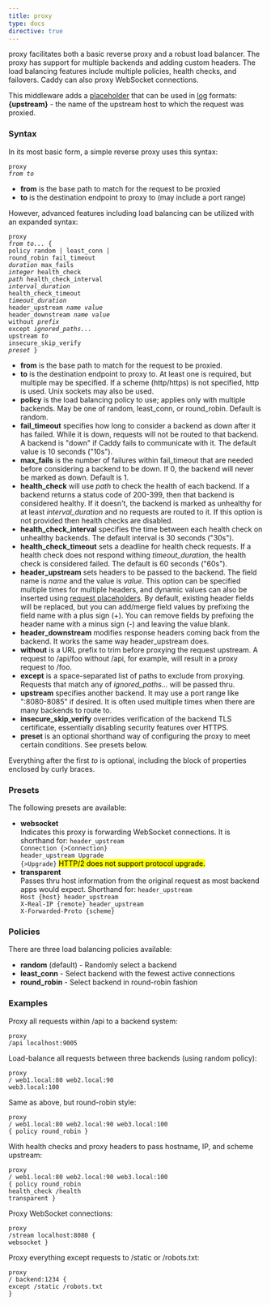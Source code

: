 ```yaml
---
title: proxy
type: docs
directive: true
---
```


proxy facilitates both a basic reverse proxy and a robust load balancer. The proxy has support for multiple backends and adding custom headers. The load balancing features include multiple policies, health checks, and failovers. Caddy can also proxy WebSocket connections.

This middleware adds a [placeholder](/docs/placeholders) that can be used in [log](/docs/log) formats: **{upstream}** - the name of the upstream host to which the request was proxied.

### Syntax

In its most basic form, a simple reverse proxy uses this syntax:

<code class="block"><span class="hl-directive">proxy</span> <span class="hl-arg"><i>from to</i></span></code>

*   **from** is the base path to match for the request to be proxied
*   **to** is the destination endpoint to proxy to (may include a port range)

However, advanced features including load balancing can be utilized with an expanded syntax:

<code class="block"><span class="hl-directive">proxy</span> <span class="hl-arg"><i>from to...</i></span> {
	<span class="hl-subdirective">policy</span> random | least_conn | round_robin
	<span class="hl-subdirective">fail_timeout</span> <i>duration</i>
	<span class="hl-subdirective">max_fails</span> <i>integer</i>
	<span class="hl-subdirective">health_check</span> <i>path</i>
	<span class="hl-subdirective">health_check_interval</span> <i>interval_duration</i>
	<span class="hl-subdirective">health_check_timeout</span> <i>timeout_duration</i>
	<span class="hl-subdirective">header_upstream</span> <i>name value</i>
	<span class="hl-subdirective">header_downstream</span> <i>name value</i>
	<span class="hl-subdirective">without</span> <i>prefix</i>
	<span class="hl-subdirective">except</span> <i>ignored_paths...</i>
	<span class="hl-subdirective">upstream</span> <i>to</i>
	<span class="hl-subdirective">insecure_skip_verify</span>
	<span class="hl-subdirective"><i>preset</i></span>
}</code>

*   **from** is the base path to match for the request to be proxied.
*   **to** is the destination endpoint to proxy to. At least one is required, but multiple may be specified. If a scheme (http/https) is not specified, http is used. Unix sockets may also be used.
*   **policy** is the load balancing policy to use; applies only with multiple backends. May be one of random, least_conn, or round_robin. Default is random.
*   **fail_timeout** specifies how long to consider a backend as down after it has failed. While it is down, requests will not be routed to that backend. A backend is "down" if Caddy fails to communicate with it. The default value is 10 seconds ("10s").
*   **max_fails** is the number of failures within fail_timeout that are needed before considering a backend to be down. If 0, the backend will never be marked as down. Default is 1.
*   **health_check** will use _path_ to check the health of each backend. If a backend returns a status code of 200-399, then that backend is considered healthy. If it doesn't, the backend is marked as unhealthy for at least _interval_duration_ and no requests are routed to it. If this option is not provided then health checks are disabled.
*   **health_check_interval** specifies the time between each health check on unhealthy backends. The default interval is 30 seconds ("30s").
*   **health_check_timeout** sets a deadline for health check requests. If a health check does not respond withing _timeout_duration_, the health check is considered failed. The default is 60 seconds ("60s").
*   **header_upstream** sets headers to be passed to the backend. The field name is _name_ and the value is _value_. This option can be specified multiple times for multiple headers, and dynamic values can also be inserted using [request placeholders](/docs/placeholders). By default, existing header fields will be replaced, but you can add/merge field values by prefixing the field name with a plus sign (+). You can remove fields by prefixing the header name with a minus sign (-) and leaving the value blank.
*   **header_downstream** modifies response headers coming back from the backend. It works the same way header_upstream does.
*   **without** is a URL prefix to trim before proxying the request upstream. A request to /api/foo without /api, for example, will result in a proxy request to /foo.
*   **except** is a space-separated list of paths to exclude from proxying. Requests that match any of _ignored_paths..._ will be passed thru.
*   **upstream** specifies another backend. It may use a port range like ":8080-8085" if desired. It is often used multiple times when there are many backends to route to.
*   **insecure_skip_verify** overrides verification of the backend TLS certificate, essentially disabling security features over HTTPS.
*   **preset** is an optional shorthand way of configuring the proxy to meet certain conditions. See presets below.


Everything after the first _to_ is optional, including the block of properties enclosed by curly braces.

### Presets

The following presets are available:

*   **websocket**  
    Indicates this proxy is forwarding WebSocket connections. It is shorthand for: <code class="block"><span class="hl-subdirective">header_upstream</span> Connection {>Connection}
<span class="hl-subdirective">header_upstream</span> Upgrade {>Upgrade}</code>
	<mark class="block">HTTP/2 does not support protocol upgrade.</mark>
*   **transparent**  
    Passes thru host information from the original request as most backend apps would expect. Shorthand for: <code class="block"><span class="hl-subdirective">header_upstream</span> Host {host}
<span class="hl-subdirective">header_upstream</span> X-Real-IP {remote}
<span class="hl-subdirective">header_upstream</span> X-Forwarded-Proto {scheme}</code>

### Policies

There are three load balancing policies available:

*   **random** (default) - Randomly select a backend
*   **least_conn** - Select backend with the fewest active connections
*   **round_robin** - Select backend in round-robin fashion

### Examples

Proxy all requests within /api to a backend system:

<code class="block"><span class="hl-directive">proxy</span> <span class="hl-arg">/api localhost:9005</span></code>

Load-balance all requests between three backends (using random policy):

<code class="block"><span class="hl-directive">proxy</span> <span class="hl-arg">/ web1.local:80 web2.local:90 web3.local:100</span></code>

Same as above, but round-robin style:

<code class="block"><span class="hl-directive">proxy</span> <span class="hl-arg">/ web1.local:80 web2.local:90 web3.local:100</span> {
	<span class="hl-subdirective">policy</span> round_robin
}</code>

With health checks and proxy headers to pass hostname, IP, and scheme upstream:

<code class="block"><span class="hl-directive">proxy</span> <span class="hl-arg">/ web1.local:80 web2.local:90 web3.local:100</span> {
	<span class="hl-subdirective">policy</span> round_robin
	<span class="hl-subdirective">health_check</span> /health
	<span class="hl-subdirective">transparent</span>
}</code>

Proxy WebSocket connections:

<code class="block"><span class="hl-directive">proxy</span> <span class="hl-arg">/stream localhost:8080</span> {
	<span class="hl-subdirective">websocket</span>
}</code>

Proxy everything except requests to /static or /robots.txt:

<code class="block"><span class="hl-directive">proxy</span> <span class="hl-arg">/ backend:1234</span> {
	<span class="hl-subdirective">except</span> /static /robots.txt
}</code>
